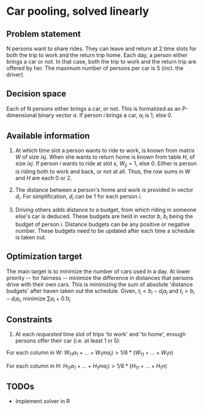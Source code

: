 # Car pooling, solved linearly

## Problem statement

N persons want to share rides.
They can leave and return at 2 time slots for both the trip to work and the return trip home.
Each day, a person either brings a car or not.
In that case, both the trip to work and the return trip are offered by her.
The maximum number of persons per car is 5 (incl. the driver).

## Decision space

Each of N persons either brings a car, or not.
This is formalized as an P-dimensional binary vector $a$.
If person $i$ brings a car, $a_i$ is 1, else 0.

## Available information

1. At which time slot a person wants to ride to work,
is known from matrix $W$ of size $i x j$.
When she wants to return home is known from table $H$, of size $i x j$.
If person $i$ wants to ride at slot $s$, $W_{ij} = 1$, else $0$.
Either is person is riding both to work and back, or not at all.
Thus, the row sums in $W$ and $H$ are each $0$ or $2$.

2. The distance between a person's home and work is provided in vector $d_i$.
For simplification, $d_i$ can be 1 for each person $i$.

3. Driving others adds distance to a budget, from which riding in someone else's car is deduced.
These budgets are held in vector $b$, $b_i$ being the budget of person $i$.
Distance budgets can be any positive or negative number.
These budgets need to be updated after each time a schedule is taken out.

## Optimization target

The main target is to minimize the number of cars used in a day.
At lower priority -- for fairness -- minimize the difference in distances that persons drive with their own cars.
This is minimizing the sum of absolute 'distance budgets' after haven taken out the schedule.
Given, $t_i < b_i - d_i a_i$ and $t_i > b_i - d_i a_i$,
minimize $\sum a_i + 0.1 t_i$

## Constraints

1. At each *requested* time slot of trips 'to work' and 'to home', enough persons offer their car (i.e. at least 1 in 5):

For each column in W: $W_11 a_1 + ... + W_1m a_i) > 1/6 * (W_11 + ... + W_1n)$

For each column in H: $H_11 a_1 + ... + H_1m a_i) > 1/6 * (H_11 + ... + H_1n)$

## TODOs

* Implement solver in R

